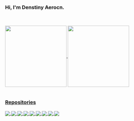 ### Hi, I'm Denstiny Aerocn.  

<br />
<br />


<a href="https://github.com/anuraghazra/github-readme-stats">
  <img height=200 align="center" src="https://github-readme-stats.vercel.app/api?username=denstiny&theme=transparent" />
</a>
<a href="https://github.com/anuraghazra/convoychat">
  <img height=200 align="center" src="https://github-readme-stats.vercel.app/api/top-langs?username=denstiny&layout=compact&langs_count=8&card_width=320&theme=transparent" />
</a>

<a href="https://github.com/anuraghazra/github-readme-statscount_private=true">
  <!-- Change the `github-readme-stats.anuraghazra1.vercel.app` to `github-readme-stats.vercel.app`  -->
  <br />
  <br />  


### Repositories

<a href="https://github.com/nvim-zh/colorful-winsep.nvim">
  <img align="center" src="https://github-readme-stats.vercel.app/api/pin/?username=nvim-zh&repo=colorful-winsep.nvim" />
</a>

<a href="https://github.com/denstiny/karasync.nvim">
  <img align="center" src="https://github-readme-stats.vercel.app/api/pin/?username=denstiny&repo=karasync.nvim" />
</a>

<a href="https://github.com/denstiny/Chess">
  <img align="center" src="https://github-readme-stats.vercel.app/api/pin/?username=denstiny&repo=Chess" />
</a>
<a href="https://github.com/denstiny/Terslation">
  <img align="center" src="https://github-readme-stats.vercel.app/api/pin/?username=denstiny&repo=Terslation" />
</a>

<a href="https://github.com/denstiny/TelegramSearchBot">
  <img align="center" src="https://github-readme-stats.vercel.app/api/pin/?username=denstiny&repo=TelegramSearchBot" />
</a>

<a href="https://github.com/denstiny/cmp-dictionary-nanny">
  <img align="center" src="https://github-readme-stats.vercel.app/api/pin/?username=denstiny&repo=cmp-dictionary-nanny" />
</a>

<a href="https://github.com/denstiny/color-patch.nvim">
  <img align="center" src="https://github-readme-stats.vercel.app/api/pin/?username=denstiny&repo=color-patch.nvim" />
</a>

<a href="https://github.com/denstiny/styledoc.nvim">
  <img align="center" src="https://github-readme-stats.vercel.app/api/pin/?username=denstiny&repo=styledoc.nvim" />
</a>

<a href="https://github.com/denstiny/vim-to-do">
  <img align="center" src="https://github-readme-stats.vercel.app/api/pin/?username=denstiny&repo=vim-to-do" />
</a>

<br>
